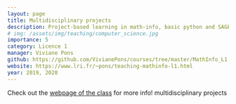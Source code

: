 ```yaml
---
layout: page
title: Multidisciplinary projects
description: Project-based learning in math-info, basic python and SAGE
# img: /assets/img/teaching/computer_science.jpg
importance: 5
category: Licence 1
manager: Viviane Pons
github: https://github.com/VivianePons/courses/tree/master/MathInfo_L1
website: https://www.lri.fr/~pons/teaching-mathinfo-l1.html
year: 2019, 2020
---
```


Check out the [webpage of the class](https://www.lri.fr/~pons/teaching-mathinfo-l1.html) for more info!
multidisciplinary projects